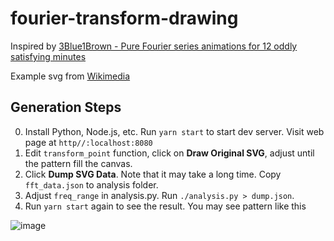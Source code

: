 # fourier-transform-drawing

Inspired by [3Blue1Brown - Pure Fourier series animations for 12 oddly satisfying minutes
](https://www.youtube.com/watch?v=-qgreAUpPwM)

Example svg from [Wikimedia](https://commons.wikimedia.org/wiki/Category:SVG_musical_notation#/media/File:Do_Mayor_armadura.svg)

## Generation Steps

0. Install Python, Node.js, etc. Run `yarn start` to start dev server. Visit web page at `http//:localhost:8080`
1. Edit `transform_point` function, click on **Draw Original SVG**, adjust until the pattern fill the canvas.
2. Click **Dump SVG Data**. Note that it may take a long time. Copy `fft_data.json` to analysis folder.
3. Adjust `freq_range` in analysis.py. Run `./analysis.py > dump.json`.
4. Run `yarn start` again to see the result. You may see pattern like this

![image](https://user-images.githubusercontent.com/4198311/60770041-55eec600-a109-11e9-9add-a5db075373b0.png)

